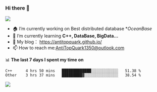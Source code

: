 ### Hi there 👋
![](https://wakatime.com/badge/user/7c1fa5d4-8b08-4e79-8279-966e71bac2d4.svg)
<!--
**AntiTopQuark/AntiTopQuark** is a ✨ _special_ ✨ repository because its `README.md` (this file) appears on your GitHub profile.

Here are some ideas to get you started:

-->

- 🏠 I’m currently working on Best distributed database **OceanBase*
- 🌱 I’m currently learning **C++, DataBase, BigData...**
- 🔭 My blog： https://antitopquark.github.io/ 
- 📫 How to reach me:AntiTopQuark1350@outlook.com


📊 **The last 7 days I spent my time on** 
<!--START_SECTION:waka-->

```text
C++      4 hrs 50 mins   █████████████░░░░░░░░░░░░   51.38 %
Other    3 hrs 37 mins   █████████▓░░░░░░░░░░░░░░░   38.54 %
```

<!--END_SECTION:waka-->


<img align="left" src="https://github-readme-stats.vercel.app/api?username=AntiTopQuark&show_icons=true&count_private=true&hide=prs&theme=default_repocard">
